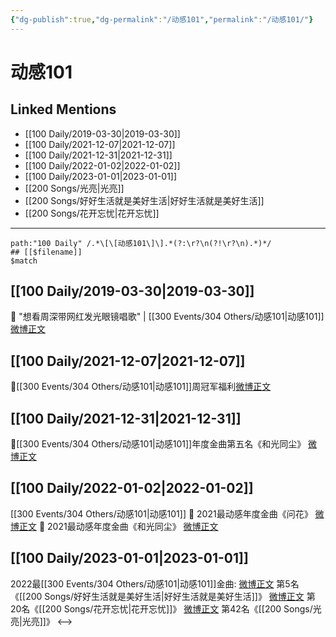 ```yaml
---
{"dg-publish":true,"dg-permalink":"/动感101","permalink":"/动感101/"}
---
```


# 动感101

## Linked Mentions
- [[100 Daily/2019-03-30\|2019-03-30]]
- [[100 Daily/2021-12-07\|2021-12-07]]
- [[100 Daily/2021-12-31\|2021-12-31]]
- [[100 Daily/2022-01-02\|2022-01-02]]
- [[100 Daily/2023-01-01\|2023-01-01]]
- [[200 Songs/光亮\|光亮]]
- [[200 Songs/好好生活就是美好生活\|好好生活就是美好生活]]
- [[200 Songs/花开忘忧\|花开忘忧]]


---

```expander
path:"100 Daily" /.*\[\[动感101\]\].*(?:\r?\n(?!\r?\n).*)*/
## [[$filename]]
$match
```
## [[100 Daily/2019-03-30\|2019-03-30]]
🔔 "想看周深带网红发光眼镜唱歌" | [[300 Events/304 Others/动感101\|动感101]]
[微博正文](https://m.weibo.cn/6466290670/4355533123060397)
## [[100 Daily/2021-12-07\|2021-12-07]]
🌸[[300 Events/304 Others/动感101\|动感101]]周冠军福利[微博正文](https://m.weibo.cn/6466290670/4711885847661437)
## [[100 Daily/2021-12-31\|2021-12-31]]
💫[[300 Events/304 Others/动感101\|动感101]]年度金曲第五名《和光同尘》 [微博正文](https://m.weibo.cn/6466290670/4720618836595459)
## [[100 Daily/2022-01-02\|2022-01-02]]
[[300 Events/304 Others/动感101\|动感101]]
💫 2021最动感年度金曲《问花》 [微博正文](https://m.weibo.cn/6466290670/4721270510585070)
💫 2021最动感年度金曲《和光同尘》 [微博正文](https://m.weibo.cn/6466290670/4721269137739175)
## [[100 Daily/2023-01-01\|2023-01-01]]
2022最[[300 Events/304 Others/动感101\|动感101]]金曲:
[微博正文](https://m.weibo.cn/1738376280/4852886640791592) 第5名《[[200 Songs/好好生活就是美好生活\|好好生活就是美好生活]]》
[微博正文](https://m.weibo.cn/1738376280/4852848891801896) 第20名《[[200 Songs/花开忘忧\|花开忘忧]]》
[微博正文](https://m.weibo.cn/1738376280/4852797303167416) 第42名《[[200 Songs/光亮\|光亮]]》
<-->